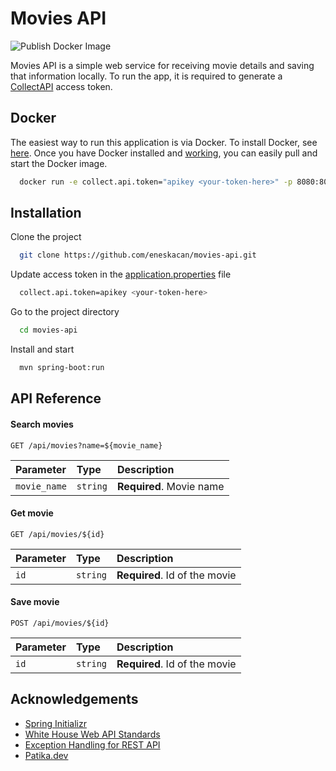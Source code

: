 # Movies API

![Publish Docker Image](https://github.com/eneskacan/movies-api/actions/workflows/publish-docker-image.yml/badge.svg)

Movies API is a simple web service for receiving movie details and saving that information locally. To run the app, it is required to generate a [CollectAPI](https://collectapi.com/api/imdb/imdb-api) access token.

## Docker

The easiest way to run this application is via Docker. To install Docker, see [here](https://docs.docker.com/). Once you have Docker installed and [working](https://docs.docker.com/get-started/#test-docker-installation), you can easily pull and start the Docker image.

```bash
  docker run -e collect.api.token="apikey <your-token-here>" -p 8080:8080 eneskacan/movies-api
```

## Installation

Clone the project

```bash
  git clone https://github.com/eneskacan/movies-api.git
```

Update access token in the [application.properties](src/main/resources/application.properties) file

```bash
  collect.api.token=apikey <your-token-here>
```

Go to the project directory

```bash
  cd movies-api
```

Install and start

```bash
  mvn spring-boot:run
```

## API Reference

#### Search movies

```http
GET /api/movies?name=${movie_name}
```

| Parameter | Type     | Description                |
| :-------- | :------- | :------------------------- |
| `movie_name` | `string` | **Required**. Movie name |

#### Get movie

```http
GET /api/movies/${id}
```

| Parameter | Type     | Description                       |
| :-------- | :------- | :-------------------------------- |
| `id`      | `string` | **Required**. Id of the movie |

#### Save movie

```http
POST /api/movies/${id}
```

| Parameter | Type     | Description                       |
| :-------- | :------- | :-------------------------------- |
| `id`      | `string` | **Required**. Id of the movie |

## Acknowledgements

- [Spring Initializr](https://start.spring.io/)
- [White House Web API Standards](https://github.com/WhiteHouse/api-standards)
- [Exception Handling for REST API](https://medium.com/@sampathsl/exception-handling-for-rest-api-with-spring-boot-c5d5ba928f5b)
- [Patika.dev](https://www.patika.dev/tr)
